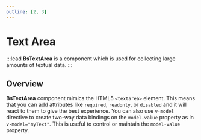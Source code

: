 ```yaml
---
outline: [2, 3]
---
```


# Text Area

:::lead
**BsTextArea** is a component which is used for collecting large amounts of textual data.
:::


## Overview

**BsTextArea** component mimics the HTML5 `<textarea>` element. This means that you can add 
attributes like `required`, `readonly`, or `disabled` and it will react to them to give 
the best experience. You can also use `v-model` directive to create two-way data bindings 
on the `model-value` property as in `v-model="myText"`. This is useful to control or maintain 
the `model-value` property.
